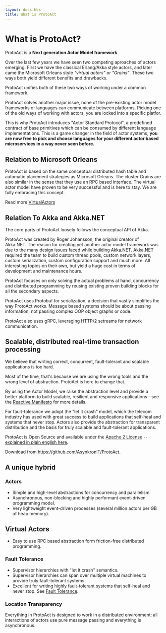 ```yaml
---
layout: docs.hbs
title: What is ProtoAct
---
```

# What is ProtoAct?
ProtoAct is a **Next generation Actor Model framework**.

Over the last few years we have seen two competing aproaches of actors emerging.
First we have the classical Erlang/Akka style actors, and later came the Microsoft Orleans style *"virtual actors"* or *"Grains"*.
These two ways both yield different benefits and drawbacks.

ProtoAct unifies both of these two ways of working under a common framework.

ProtoAct solves another major issue, none of the pre-existing actor model frameworks or languages can communicate between platforms.
Picking one of the old ways of working with actors, you are locked into a specific platfor.

This is why ProtoAct introduces "Actor Standard Protocol", a predefined contract of base primitives which can be consumed by different language implementations.
This is a game changer in the field of actor systems, **you are now free to pick and choose languages for your different actor based microservices in a way never seen before.**

## Relation to Microsoft Orleans
ProtoAct is based on the same conceptual distributed hash table and automatic placement strategies as Microsoft Orleans.
The cluster Grains are also similar in the sense that they use an RPC based interface.
The virtual actor model have proven to be very successful and is here to stay.
We are fully embracing this concept.

Read more [VirtualActors](VirtualActors)

## Relation To Akka and Akka.NET
The core parts of ProtoAct loosely follows the conceptual API of Akka.

ProtoAct was created by Roger Johansson, the original creator of Akka.NET.
The reason for creating yet another actor model framework was due to the many design issues faced while building Akka.NET.
Akka.NET required the team to build custom thread pools, custom network layers, custom serialization, custom configuration support and much more.
All interesting topics on their own, but yield a huge cost in terms of development and maintenance hours.

ProtoAct focuses on only solving the actual problems at hand, concurrency and distributed programming by reusing existing proven building blocks for all the
secondary aspects.

ProtoAct uses Protobuf for serialization, a decision that vastly simplifies the way ProtoAct works.
Message based systems should be about passing information, not passing complex OOP object graphs or code.

ProtoAct also uses gRPC, leveraging HTTP/2 setreams for network communication.

## Scalable, distributed real-time transaction processing
We believe that writing correct, concurrent, fault-tolerant and scalable applications is too hard.

Most of the time, that's because we are using the wrong tools and the wrong level of abstraction. ProtoAct is here to change that.

By using the Actor Model, we raise the abstraction level and provide a better platform to build scalable, resilient and responsive applications—see the [Reactive Manifesto](http://www.reactivemanifesto.org/) for more details.

For fault-tolerance we adopt the "let it crash" model, which the telecom industry has used with great success to build applications that self-heal and systems that never stop. Actors also provide the abstraction for transparent distribution and the basis for truly scalable and fault-tolerant applications.

ProtoAct is Open Source and available under the [Apache 2 License](http://www.apache.org/licenses/LICENSE-2.0) -- [explained in plain english here](https://www.tldrlegal.com/l/apache2).

Download from https://github.com/AsynkronIT/ProtoAct.

## A unique hybrid

### Actors
* Simple and high-level abstractions for concurrency and parallelism.
* Asynchronous, non-blocking and highly performant event-driven programming model.
* Very lightweight event-driven processes (several million actors per GB of heap memory).

## Virtual Actors
* Easy to use RPC based abstraction form friction-free distributed programming.

### Fault Tolerance
* Supervisor hierarchies with "let it crash" semantics.
* Supervisor hierarchies can span over multiple virtual machines to provide truly fault-tolerant systems.
* Excellent for writing highly fault-tolerant systems that self-heal and never stop.
See [Fault Tolerance](Fault%20tolerance).

### Location Transparency
Everything in ProtoAct is designed to work in a distributed environment: all interactions of actors use pure message passing and everything is asynchronous.
